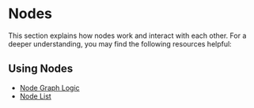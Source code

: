 # Nodes

This section explains how nodes work and interact with each other. For a deeper understanding, you may find the following resources helpful:

## Using Nodes
- [Node Graph Logic](./node-graph-logic.md)
- [Node List](./node-list.md)
